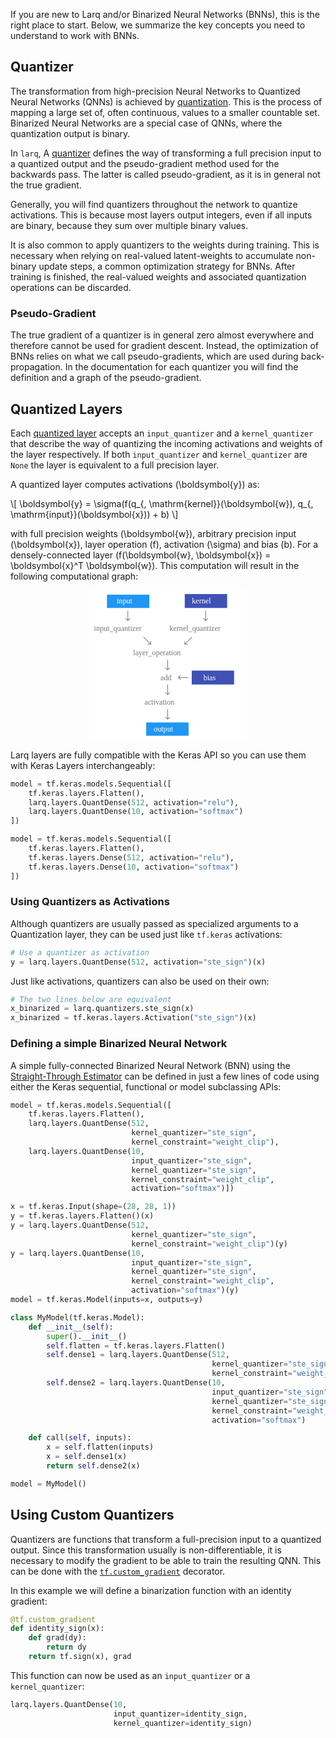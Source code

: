 If you are new to Larq and/or Binarized Neural Networks (BNNs), this is the right place to start. 
Below, we summarize the key concepts you need to understand to work with BNNs.

## Quantizer

The transformation from high-precision Neural Networks to Quantized Neural Networks (QNNs) is achieved by [quantization](https://en.wikipedia.org/wiki/Quantization_(signal_processing)).
This is the process of mapping a large set of, often continuous, values to a smaller countable set. 
Binarized Neural Networks are a special case of QNNs, where the quantization output is binary.

In `larq`, A [quantizer](https://larq.dev/api/quantizers/) defines the way of transforming a full precision input to a quantized output and the pseudo-gradient method used for the backwards pass.
The latter is called pseudo-gradient, as it is in general not the true gradient.

Generally, you will find quantizers throughout the network to quantize activations. 
This is because most layers output integers, even if all inputs are binary, because they sum over multiple binary values.

It is also common to apply quantizers to the weights during training. 
This is necessary when relying on real-valued latent-weights to accumulate non-binary update steps, a common optimization strategy for BNNs. 
After training is finished, the real-valued weights and associated quantization operations can be discarded.

### Pseudo-Gradient

The true gradient of a quantizer is in general zero almost everywhere and therefore cannot be used for gradient descent. 
Instead, the optimization of BNNs relies on what we call pseudo-gradients, which are used during back-propagation. 
In the documentation for each quantizer you will find the definition and a graph of the pseudo-gradient.

## Quantized Layers

Each [quantized layer](https://larq.dev/api/layers/) accepts an `input_quantizer` and a `kernel_quantizer` that describe the way of quantizing the incoming activations and weights of the layer respectively. 
If both `input_quantizer` and `kernel_quantizer` are `None` the layer is equivalent to a full precision layer.

A quantized layer computes activations \(\boldsymbol{y}\) as:

\\[
\boldsymbol{y} = \sigma(f(q_{\, \mathrm{kernel}}(\boldsymbol{w}), q_{\, \mathrm{input}}(\boldsymbol{x})) + b)
\\]

with full precision weights \(\boldsymbol{w}\), arbitrary precision input \(\boldsymbol{x}\), layer operation \(f\), activation \(\sigma\) and bias \(b\). 
For a densely-connected layer \(f(\boldsymbol{w}, \boldsymbol{x}) = \boldsymbol{x}^T \boldsymbol{w}\).
This computation will result in the following computational graph:

<div style="text-align:center;">
<svg width="50%" viewBox="0 0 249 238" fill="none" xmlns="http://www.w3.org/2000/svg">
<rect width="249" height="238" fill="white"/>
<rect x="151" y="6" width="67" height="22" fill="#3F51B5"/>
<text fill="white" xml:space="preserve" style="white-space: pre" font-family="Roboto Mono" font-size="12" letter-spacing="0em"><tspan x="162.27" y="21.1016">kernel</tspan></text>
<rect x="162" y="127" width="67" height="22" fill="#3F51B5"/>
<text fill="white" xml:space="preserve" style="white-space: pre" font-family="Roboto Mono" font-size="12" letter-spacing="0em"><tspan x="180.477" y="142.102">bias</tspan></text>
<rect x="28" y="7" width="67" height="21" fill="#2196F3"/>
<text fill="white" xml:space="preserve" style="white-space: pre" font-family="Roboto Mono" font-size="12" letter-spacing="0em"><tspan x="43.4824" y="21.1016">input</tspan></text>
<rect x="90" y="209" width="67" height="21" fill="#2196F3"/>
<text fill="white" xml:space="preserve" style="white-space: pre" font-family="Roboto Mono" font-size="12" letter-spacing="0em"><tspan x="101.879" y="223.102">output</tspan></text>
<text fill="black" fill-opacity="0.54" xml:space="preserve" style="white-space: pre" font-family="Roboto Mono" font-size="12" letter-spacing="0em"><tspan x="7.44727" y="64.1016">input_quantizer</tspan></text>
<text fill="black" fill-opacity="0.54" xml:space="preserve" style="white-space: pre" font-family="Roboto Mono" font-size="12" letter-spacing="0em"><tspan x="126.844" y="64.1016">kernel_quantizer</tspan></text>
<text fill="black" fill-opacity="0.54" xml:space="preserve" style="white-space: pre" font-family="Roboto Mono" font-size="12" letter-spacing="0em"><tspan x="69.4473" y="103.102">layer_operation</tspan></text>
<text fill="black" fill-opacity="0.54" xml:space="preserve" style="white-space: pre" font-family="Roboto Mono" font-size="12" letter-spacing="0em"><tspan x="112.689" y="142.102">add</tspan></text>
<text fill="black" fill-opacity="0.54" xml:space="preserve" style="white-space: pre" font-family="Roboto Mono" font-size="12" letter-spacing="0em"><tspan x="87.4648" y="181.102">activation</tspan></text>
<path d="M60.6464 48.3536C60.8417 48.5488 61.1583 48.5488 61.3536 48.3536L64.5355 45.1716C64.7308 44.9763 64.7308 44.6597 64.5355 44.4645C64.3403 44.2692 64.0237 44.2692 63.8284 44.4645L61 47.2929L58.1716 44.4645C57.9763 44.2692 57.6597 44.2692 57.4645 44.4645C57.2692 44.6597 57.2692 44.9763 57.4645 45.1716L60.6464 48.3536ZM60.5 32V48H61.5V32H60.5Z" fill="black" fill-opacity="0.54"/>
<path d="M183.646 48.3536C183.842 48.5488 184.158 48.5488 184.354 48.3536L187.536 45.1716C187.731 44.9763 187.731 44.6597 187.536 44.4645C187.34 44.2692 187.024 44.2692 186.828 44.4645L184 47.2929L181.172 44.4645C180.976 44.2692 180.66 44.2692 180.464 44.4645C180.269 44.6597 180.269 44.9763 180.464 45.1716L183.646 48.3536ZM183.5 32V48H184.5V32H183.5Z" fill="black" fill-opacity="0.54"/>
<path d="M123.646 204.354C123.842 204.549 124.158 204.549 124.354 204.354L127.536 201.172C127.731 200.976 127.731 200.66 127.536 200.464C127.34 200.269 127.024 200.269 126.828 200.464L124 203.293L121.172 200.464C120.976 200.269 120.66 200.269 120.464 200.464C120.269 200.66 120.269 200.976 120.464 201.172L123.646 204.354ZM123.5 188V204H124.5V188H123.5Z" fill="black" fill-opacity="0.54"/>
<path d="M123.646 165.354C123.842 165.549 124.158 165.549 124.354 165.354L127.536 162.172C127.731 161.976 127.731 161.66 127.536 161.464C127.34 161.269 127.024 161.269 126.828 161.464L124 164.293L121.172 161.464C120.976 161.269 120.66 161.269 120.464 161.464C120.269 161.66 120.269 161.976 120.464 162.172L123.646 165.354ZM123.5 149V165H124.5V149H123.5Z" fill="black" fill-opacity="0.54"/>
<path d="M123.646 126.354C123.842 126.549 124.158 126.549 124.354 126.354L127.536 123.172C127.731 122.976 127.731 122.66 127.536 122.464C127.34 122.269 127.024 122.269 126.828 122.464L124 125.293L121.172 122.464C120.976 122.269 120.66 122.269 120.464 122.464C120.269 122.66 120.269 122.976 120.464 123.172L123.646 126.354ZM123.5 110V126H124.5V110H123.5Z" fill="black" fill-opacity="0.54"/>
<path d="M140.624 137.647C140.441 137.842 140.461 138.158 140.669 138.353L144.049 141.529C144.256 141.724 144.573 141.724 144.756 141.529C144.939 141.334 144.919 141.018 144.712 140.823L141.707 138L144.359 135.177C144.542 134.982 144.522 134.666 144.315 134.471C144.108 134.276 143.791 134.276 143.608 134.471L140.624 137.647ZM157 137.501L140.969 137.501L141.031 138.499L157.062 138.499L157 137.501Z" fill="black" fill-opacity="0.54"/>
<path d="M150.5 85.3137C150.5 85.5899 150.724 85.8137 151 85.8137H155.5C155.776 85.8137 156 85.5899 156 85.3137C156 85.0376 155.776 84.8137 155.5 84.8137H151.5V80.8137C151.5 80.5376 151.276 80.3137 151 80.3137C150.724 80.3137 150.5 80.5376 150.5 80.8137L150.5 85.3137ZM161.96 73.6464L150.646 84.9602L151.354 85.6673L162.667 74.3536L161.96 73.6464Z" fill="black" fill-opacity="0.54"/>
<path d="M97.3137 85.8137C97.5899 85.8137 97.8137 85.5899 97.8137 85.3137V80.8137C97.8137 80.5376 97.5899 80.3137 97.3137 80.3137C97.0376 80.3137 96.8137 80.5376 96.8137 80.8137V84.8137H92.8137C92.5376 84.8137 92.3137 85.0376 92.3137 85.3137C92.3137 85.5899 92.5376 85.8137 92.8137 85.8137H97.3137ZM85.6464 74.3536L96.9602 85.6673L97.6673 84.9602L86.3536 73.6464L85.6464 74.3536Z" fill="black" fill-opacity="0.54"/>
</svg>
</div>

Larq layers are fully compatible with the Keras API so you can use them with Keras Layers interchangeably:

```python tab="Larq 32-bit model"
model = tf.keras.models.Sequential([
    tf.keras.layers.Flatten(),
    larq.layers.QuantDense(512, activation="relu"),
    larq.layers.QuantDense(10, activation="softmax")
])
```

```python tab="Keras 32-bit model"
model = tf.keras.models.Sequential([
    tf.keras.layers.Flatten(),
    tf.keras.layers.Dense(512, activation="relu"),
    tf.keras.layers.Dense(10, activation="softmax")
])
```

### Using Quantizers as Activations

Although quantizers are usually passed as specialized arguments to a Quantization layer, they can be used just like `tf.keras` activations:

```python
# Use a quantizer as activation
y = larq.layers.QuantDense(512, activation="ste_sign")(x)
```

Just like activations, quantizers can also be used on their own:

```python
# The two lines below are equivalent
x_binarized = larq.quantizers.ste_sign(x)
x_binarized = tf.keras.layers.Activation("ste_sign")(x)
```

### Defining a simple Binarized Neural Network
A simple fully-connected Binarized Neural Network (BNN) using the [Straight-Through Estimator](https://larq.dev/api/quantizers/#ste_sign) can be defined in just a few lines of code using either the Keras sequential, functional or model subclassing APIs:

```python tab="Larq 1-bit model"
model = tf.keras.models.Sequential([
    tf.keras.layers.Flatten(),
    larq.layers.QuantDense(512,
                           kernel_quantizer="ste_sign",
                           kernel_constraint="weight_clip"),
    larq.layers.QuantDense(10,
                           input_quantizer="ste_sign",
                           kernel_quantizer="ste_sign",
                           kernel_constraint="weight_clip",
                           activation="softmax")])
```

```python tab="Larq 1-bit model functional"
x = tf.keras.Input(shape=(28, 28, 1))
y = tf.keras.layers.Flatten()(x)
y = larq.layers.QuantDense(512,
                           kernel_quantizer="ste_sign",
                           kernel_constraint="weight_clip")(y)
y = larq.layers.QuantDense(10,
                           input_quantizer="ste_sign",
                           kernel_quantizer="ste_sign",
                           kernel_constraint="weight_clip",
                           activation="softmax")(y)
model = tf.keras.Model(inputs=x, outputs=y)
```

```python tab="Larq 1-bit model subclassing"
class MyModel(tf.keras.Model):
    def __init__(self):
        super().__init__()
        self.flatten = tf.keras.layers.Flatten()
        self.dense1 = larq.layers.QuantDense(512,
                                             kernel_quantizer="ste_sign",
                                             kernel_constraint="weight_clip")
        self.dense2 = larq.layers.QuantDense(10,
                                             input_quantizer="ste_sign",
                                             kernel_quantizer="ste_sign",
                                             kernel_constraint="weight_clip",
                                             activation="softmax")

    def call(self, inputs):
        x = self.flatten(inputs)
        x = self.dense1(x)
        return self.dense2(x)

model = MyModel()
```

## Using Custom Quantizers

Quantizers are functions that transform a full-precision input to a quantized output. 
Since this transformation usually is non-differentiable, it is necessary to modify the gradient to be able to train the resulting QNN.
This can be done with the [`tf.custom_gradient`](https://www.tensorflow.org/api_docs/python/tf/custom_gradient) decorator.

In this example we will define a binarization function with an identity gradient:

```python
@tf.custom_gradient
def identity_sign(x):
    def grad(dy):
        return dy
    return tf.sign(x), grad
```

This function can now be used as an `input_quantizer` or a `kernel_quantizer`:

```python
larq.layers.QuantDense(10,
                       input_quantizer=identity_sign,
                       kernel_quantizer=identity_sign)
```
